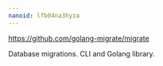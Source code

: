 ```yaml
---
nanoid: lfb04na3hyza
---
```

https://github.com/golang-migrate/migrate

Database migrations. CLI and Golang library.
